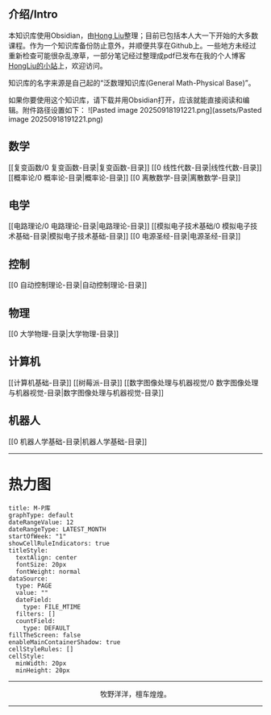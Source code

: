 ## 介绍/Intro
本知识库使用Obsidian，由[Hong Liu](https://github.com/hongliu114)整理；目前已包括本人大一下开始的大多数课程。作为一个知识库备份防止意外，并顺便共享在Github上。一些地方未经过重新检查可能很杂乱潦草，一部分笔记经过整理成pdf已发布在我的个人博客[HongLiu的小站](https://hongliu.icu/)上，欢迎访问。

知识库的名字来源是自己起的“泛数理知识库(General Math-Physical Base)”。

如果你要使用这个知识库，请下载并用Obsidian打开，应该就能直接阅读和编辑。附件路径设置如下：
![Pasted image 20250918191221.png](assets/Pasted image 20250918191221.png)

## 数学
[[复变函数/0 复变函数-目录|复变函数-目录]]
[[0 线性代数-目录|线性代数-目录]]
[[概率论/0 概率论-目录|概率论-目录]]
[[0 离散数学-目录|离散数学-目录]]

## 电学
[[电路理论/0 电路理论-目录|电路理论-目录]]
[[模拟电子技术基础/0 模拟电子技术基础-目录|模拟电子技术基础-目录]]
[[0 电源圣经-目录|电源圣经-目录]]

## 控制
[[0 自动控制理论-目录|自动控制理论-目录]]

## 物理
[[0 大学物理-目录|大学物理-目录]]

## 计算机
[[计算机基础-目录]]
[[树莓派-目录]]
[[数字图像处理与机器视觉/0 数字图像处理与机器视觉-目录|数字图像处理与机器视觉-目录]]

## 机器人
[[0 机器人学基础-目录|机器人学基础-目录]]

---
# 热力图
```contributionGraph
title: M-P库
graphType: default
dateRangeValue: 12
dateRangeType: LATEST_MONTH
startOfWeek: "1"
showCellRuleIndicators: true
titleStyle:
  textAlign: center
  fontSize: 20px
  fontWeight: normal
dataSource:
  type: PAGE
  value: ""
  dateField:
    type: FILE_MTIME
  filters: []
  countField:
    type: DEFAULT
fillTheScreen: false
enableMainContainerShadow: true
cellStyleRules: []
cellStyle:
  minWidth: 20px
  minHeight: 20px

```
---

<center>牧野洋洋，檀车煌煌。</center>

---
